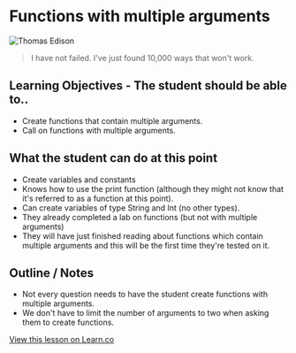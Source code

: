 # Functions with multiple arguments

![Thomas Edison](https://d.gr-assets.com/authors/1400354079p8/3091287.jpg)
> I have not failed. I've just found 10,000 ways that won't work.

## Learning Objectives - The student should be able to..

* Create functions that contain multiple arguments.
* Call on functions with multiple arguments.


## What the student can do at this point 

* Create variables and constants
* Knows how to use the print function (although they might not know that it's referred to as a function at this point).
* Can create variables of type String and Int (no other types).
* They already completed a lab on functions (but not with multiple arguments)
* They will have just finished reading about functions which contain multiple arguments and this will be the first time they're tested on it.



## Outline / Notes

*  Not every question needs to have the student create functions with multiple arguments.
* We don't have to limit the number of arguments to two when asking them to create functions.

<a href='https://learn.co/lessons/FunctionArgLab' data-visibility='hidden'>View this lesson on Learn.co</a>
